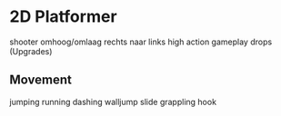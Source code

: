 # 2D Platformer

shooter
omhoog/omlaag rechts naar links
high action gameplay
drops (Upgrades)

## Movement
jumping
running
dashing
walljump
slide
grappling hook



